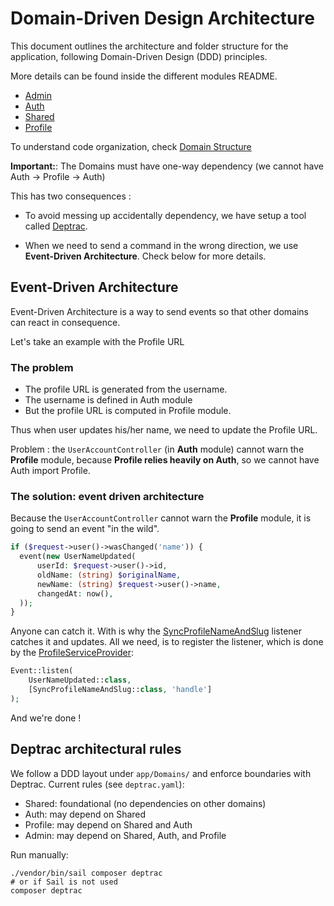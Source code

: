 # Domain-Driven Design Architecture

This document outlines the architecture and folder structure for the application, following Domain-Driven Design (DDD) principles.

More details can be found inside the different modules README.
- [Admin](../app/Domains/Admin/README.md)
- [Auth](../app/Domains/Auth/README.md)
- [Shared](../app/Domains/Shared/README.md)
- [Profile](../app/Domains/Profile/README.md)

To understand code organization, check [Domain Structure](./Domain_Structure.md)

**Important:**:  The Domains must have one-way dependency (we cannot have Auth -> Profile -> Auth)

This has two consequences :
- To avoid messing up accidentally dependency, we have setup a tool called [Deptrac](https://github.com/deptrac/deptrac).

- When we need to send a command in the wrong direction, we use **Event-Driven Architecture**. Check below for more details. 

## Event-Driven Architecture

Event-Driven Architecture is a way to send events so that other domains can react in consequence.

Let's take an example with the Profile URL

### The problem
- The profile URL is generated from the username. 
- The username is defined in Auth module
- But the profile URL is computed in Profile module.

Thus when user updates his/her name, we need to update the Profile URL.

Problem : the `UserAccountController` (in **Auth** module) cannot warn the **Profile** module, because **Profile relies heavily on Auth**, so we cannot have Auth import Profile.

### The solution: event driven architecture
Because the `UserAccountController` cannot warn the **Profile** module, it is going to send an event "in the wild".

```php
if ($request->user()->wasChanged('name')) {
  event(new UserNameUpdated(
      userId: $request->user()->id,
      oldName: (string) $originalName,
      newName: (string) $request->user()->name,
      changedAt: now(),
  ));
}
```

Anyone can catch it. With is why the [SyncProfileNameAndSlug](../app/Domains/Profile/Listeners/SyncProfileNameAndSlug.php) listener catches it and updates.
All we need, is to register the listener, which is done by the [ProfileServiceProvider](../app/Domains/Profile/Providers/ProfileServiceProvider.php):

```php
Event::listen(
    UserNameUpdated::class,
    [SyncProfileNameAndSlug::class, 'handle']
);
```
And we're done !

## Deptrac architectural rules

We follow a DDD layout under `app/Domains/` and enforce boundaries with Deptrac.
Current rules (see `deptrac.yaml`):

- Shared: foundational (no dependencies on other domains)
- Auth: may depend on Shared
- Profile: may depend on Shared and Auth
- Admin: may depend on Shared, Auth, and Profile

Run manually:

```
./vendor/bin/sail composer deptrac
# or if Sail is not used
composer deptrac
```
